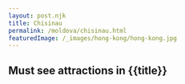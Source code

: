 ```yaml
---
layout: post.njk
title: Chisinau
permalink: /moldova/chisinau.html
featuredImage: /_images/hong-kong/hong-kong.jpg
---
```

## Must see attractions in {{title}}